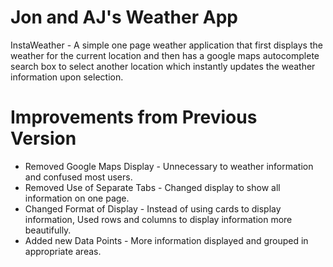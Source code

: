 # Jon and AJ's Weather App

InstaWeather - A simple one page weather application that first displays the
weather for the current location and then has a google maps autocomplete
search box to select another location which instantly updates the weather
information upon selection.

# Improvements from Previous Version

* Removed Google Maps Display - Unnecessary to weather information and confused
most users.
* Removed Use of Separate Tabs - Changed display to show all information on one
page.
* Changed Format of Display - Instead of using cards to display information,
Used rows and columns to display information more beautifully.
* Added new Data Points - More information displayed and grouped in appropriate
areas.